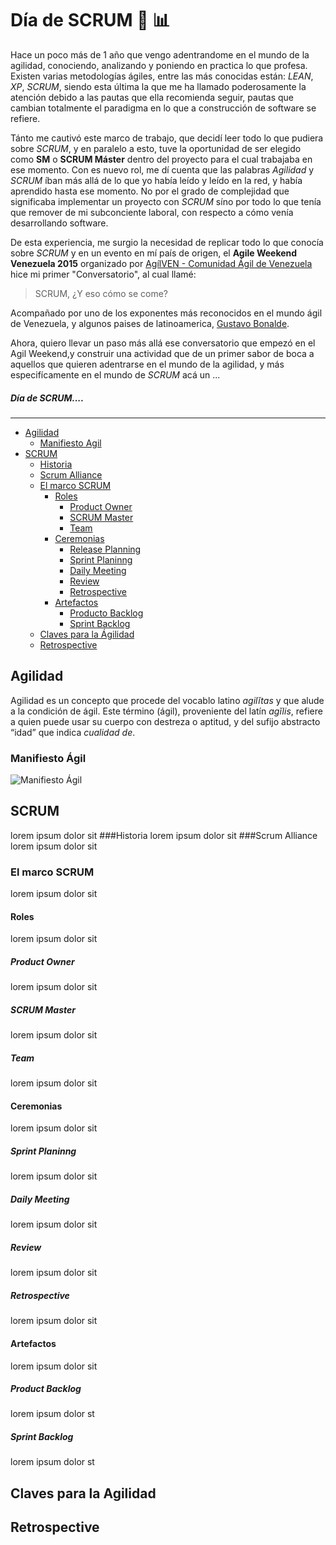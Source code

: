 # Día de SCRUM :rugby_football: :bar_chart:

Hace un poco más de 1 año que vengo adentrandome en el mundo de la agilidad, conociendo, analizando y poniendo en practica lo que profesa. Existen varias metodologías ágiles, entre las más conocidas están: *LEAN*, *XP*, *SCRUM*, siendo esta última la que me ha llamado poderosamente la atención debido a las pautas que ella recomienda seguir, pautas que cambian totalmente el paradigma en lo que a construcción de software se refiere. 

Tánto me cautivó este marco de trabajo, que decidí leer todo lo que pudiera sobre *SCRUM*, y en paralelo a esto, tuve la oportunidad de ser elegido como __SM__ o __SCRUM Máster__ dentro del proyecto para el cual trabajaba en ese momento. Con es nuevo rol, me dí cuenta que las palabras *Agilidad* y *SCRUM* íban más allá de lo que yo había leído y leído en la red, y había aprendido hasta ese momento. No por el grado de complejidad que significaba implementar un proyecto con *SCRUM* síno por todo lo que tenía que remover de mi subconciente laboral, con respecto a cómo venía desarrollando software. 

De esta experiencia, me surgio la necesidad de replicar todo lo que conocía sobre *SCRUM* y en un evento en mí país de origen, el **Agile Weekend Venezuela 2015** organizado por [AgílVEN - Comunidad Ágil de Venezuela](https://www.facebook.com/agilven/?fref=ts) hice mi primer "Conversatorio", al cual llamé: 
> SCRUM, ¿Y eso cómo se come?

Acompañado por uno de los exponentes más reconocidos en el mundo ágil de Venezuela, y algunos paises de latinoamerica,
[Gustavo Bonalde](https://twitter.com/gbonalde). 

Ahora, quiero llevar un paso más allá ese conversatorio que empezó en el Agil Weekend,y construir una actividad que de un primer sabor de boca a aquellos que quieren adentrarse en el mundo de la agilidad, y más especifícamente en el mundo de *SCRUM* acá un ...

##### Día de SCRUM....
---

- [Agilidad](#agilidad)
  - [Manifiesto Agil](#manifiesto-ágil)
- [SCRUM](#scrum)
  - [Historia](#historia)
  - [Scrum Alliance](#scrum-alliance)
  - [El marco SCRUM](#el-marco-scrum)
    - [Roles](#roles)
      - [Product Owner](#product-owner)
      - [SCRUM Master](#scrum-master)
      - [Team](#team)
    - [Ceremonias](#ceremonias)
      - [Release Planning](#release-planning)
      - [Sprint Planinng](#sprint-planinng)
      - [Daily Meeting](#daily-meeting)
      - [Review](#review)
      - [Retrospective](#retrospective)
    - [Artefactos](#artefactos)
      - [Producto Backlog](#product-backlog)
      - [Sprint Backlog](#sprint-backlog)
  - [Claves para la Ágilidad](#claves-para-la-agilidad)
  - [Retrospective](#retrospective)

## Agilidad
Agilidad es un concepto que procede del vocablo latino *agilĭtas* y que alude a la condición de ágil. Este término (ágil), proveniente del latín *agĭlis*, refiere a quien puede usar su cuerpo con destreza o aptitud, y del sufijo abstracto “idad” que indica *cualidad de*.

### Manifiesto Ágil
![Manifiesto Ágil](http://drive.google.com/uc?export=view&id=0ByoQ8u8IrvxGXzlmc2FrR3hDSVE)
## SCRUM
lorem ipsum dolor sit
###Historia
lorem ipsum dolor sit
###Scrum Alliance
lorem ipsum dolor sit
### El marco SCRUM
lorem ipsum dolor sit
#### Roles
lorem ipsum dolor sit
##### Product Owner
lorem ipsum dolor sit
##### SCRUM Master
lorem ipsum dolor sit
##### Team
lorem ipsum dolor sit
#### Ceremonias
lorem ipsum dolor sit
##### Sprint Planinng
lorem ipsum dolor sit
##### Daily Meeting
lorem ipsum dolor sit
##### Review
lorem ipsum dolor sit
##### Retrospective
lorem ipsum dolor sit
#### Artefactos
lorem ipsum dolor sit
##### Product Backlog
lorem ipsum dolor st
##### Sprint Backlog
lorem ipsum dolor st
## Claves para la Agilidad
## Retrospective
